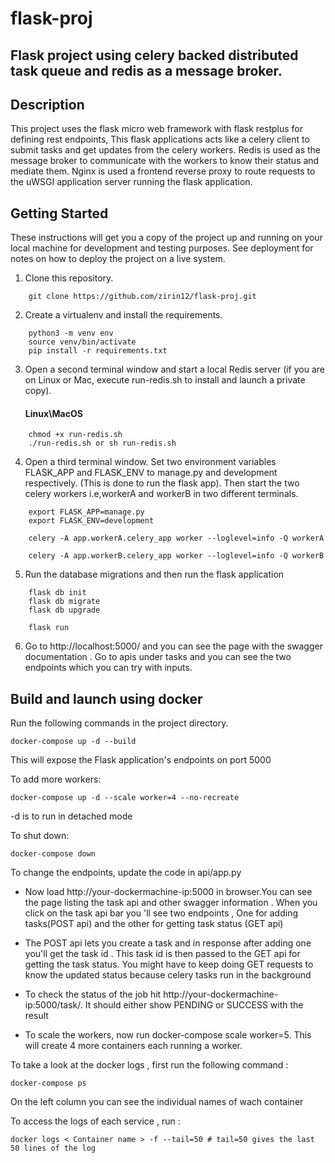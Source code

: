 # flask-proj

## Flask project using celery backed distributed task queue and redis as a message broker.

## Description

This project uses the flask micro web framework with flask restplus for defining rest endpoints, This flask applications acts like a celery client to submit tasks and get updates from the celery workers. Redis is used as the message broker to communicate with the workers to know their status and mediate them.
Nginx is used a frontend reverse proxy to route requests to the uWSGI application server running the flask application.


## Getting Started

These instructions will get you a copy of the project up and running on your local machine for development and testing purposes. See deployment for notes on how to deploy the project on a live system.

1. Clone this repository.
```
    git clone https://github.com/zirin12/flask-proj.git
```
2. Create a virtualenv and install the requirements.
```
    python3 -m venv env
    source venv/bin/activate
    pip install -r requirements.txt
```
3. Open a second terminal window and start a local Redis server (if you are on Linux or Mac, execute run-redis.sh to install and launch a private copy).

    #### Linux\MacOS
```
    chmod +x run-redis.sh
    ./run-redis.sh or sh run-redis.sh 
```

4. Open a third terminal window. Set two environment variables FLASK_APP and FLASK_ENV to manage.py and development respectively. (This is done to run the flask app). Then start the two celery workers i.e,workerA and workerB in two different terminals.

``` 
    export FLASK_APP=manage.py
    export FLASK_ENV=development
```
  
```
    celery -A app.workerA.celery_app worker --loglevel=info -Q workerA
```
 
```
    celery -A app.workerB.celery_app worker --loglevel=info -Q workerB
```
5. Run the database migrations and then run the flask application
```
    flask db init
    flask db migrate
    flask db upgrade
```
```
    flask run
```
  
6. Go to http://localhost:5000/ and you can see the page with the swagger documentation . Go to apis under tasks and you can see the two endpoints which you can try with inputs.


## Build and launch using docker
Run the following commands in the project directory.
```
docker-compose up -d --build
```

This will expose the Flask application's endpoints on port 5000

To add more workers:
```
docker-compose up -d --scale worker=4 --no-recreate
```

-d is to run in detached mode

To shut down:
```
docker-compose down
```
To change the endpoints, update the code in api/app.py
 
* Now load http://your-dockermachine-ip:5000 in browser.You can see the page listing the task api and other swagger information . When you click on the task api bar you 'll see two endpoints , One for adding tasks(POST api) and the other for getting task status (GET api)

* The POST api lets you create a task and in response after adding one you'll get the task id . This task id is then passed to the GET api for getting the task status. You might have to keep doing GET requests to know the updated status because celery tasks run in the background

* To check the status of the job hit http://your-dockermachine-ip:5000/task/<taskid>. It should either show PENDING or SUCCESS with the result
    
* To scale the workers, now run docker-compose scale worker=5. This will create 4 more containers each running a worker.

To take a look at the docker logs , first run the following command :

```
docker-compose ps
```

On the left column you can see the individual names of wach container

To access the logs of each service , run :

```
docker logs < Container name > -f --tail=50 # tail=50 gives the last 50 lines of the log

````


